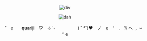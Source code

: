 <div align="center">

![div](https://64.media.tumblr.com/32c9de4241cdcdac11f0b8db37dabe86/10372571c4330fa5-72/s400x600/bebd414731343e0a3887d2d5e9d641b8680956fd.gifv)

![dah](https://64.media.tumblr.com/35bba3a6f8214ad4f72e844f88d7f4c6/d97403fcff6fa89b-ef/s640x960/43d3fcf17f8cc2a19c548a2e339d5f8015617fd3.pnj)

   
　　　　˚　e　　**qua**riji　♡⠀ ⊹ ࣪ ˖　
　　　　( ˘ ³˘)♥︎　ノ　e　⁺　𓈒　𐙚
          ヘ   ﹐ ⑅   ꒷    e